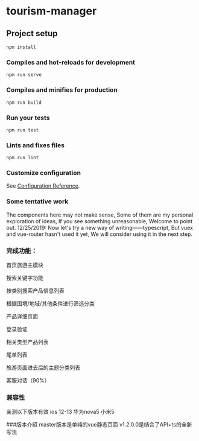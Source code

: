 # tourism-manager

## Project setup
```
npm install
```

### Compiles and hot-reloads for development
```
npm run serve
```

### Compiles and minifies for production
```
npm run build
```

### Run your tests
```
npm run test
```

### Lints and fixes files
```
npm run lint
```

### Customize configuration
See [Configuration Reference](https://cli.vuejs.org/config/).

### Some tentative work
The components here may not make sense,
Some of them are my personal exploration of ideas,
If you see something unreasonable,
Welcome to point out.
12/25/2019:
Now let's try a new way of writing——typescript,
But vuex and vue-router hasn't used it yet,
We will consider using it in the next step.

### 完成功能：

首页旅游主模块

搜索关键字功能

按类别搜索产品信息列表

根据国境/地域/其他条件进行筛选分类

产品详细页面

登录验证

相关类型产品列表

尾单列表

旅游页面进去后的主题分类列表

客服对话（90%）

### 兼容性
亲测以下版本有效
ios 12-13 
华为nova5
小米5

###版本介绍
master版本是单纯的vue静态页面
v1.2.0.0是结合了API+ts的全新写法